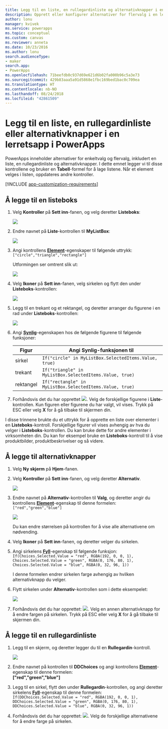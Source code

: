 ```yaml
---
title: Legg til en liste, en rullegardinliste og alternativknapper i en lerretsapp | Microsoft Docs
description: Opprett eller konfigurer alternativer for flervalg i en lerretsapp i PowerApps
author: lonu
manager: kvivek
ms.service: powerapps
ms.topic: conceptual
ms.custom: canvas
ms.reviewer: anneta
ms.date: 10/23/2016
ms.author: lonu
search.audienceType:
- maker
search.app:
- PowerApps
ms.openlocfilehash: 71beefdb0c937d69e621d6b02fa000b96c5a3e73
ms.sourcegitcommit: 429b83aaa5a91d5868e1fbc169bed1bac0c709ea
ms.translationtype: HT
ms.contentlocale: nb-NO
ms.lasthandoff: 08/24/2018
ms.locfileid: "42861509"
---
```

# <a name="add-a-list-box-a-drop-down-list-or-radio-buttons-to-a-canvas-app-in-powerapps"></a>Legg til en liste, en rullegardinliste eller alternativknapper i en lerretsapp i PowerApps

PowerApps inneholder alternativer for enkeltvalg og flervalg, inkludert en liste, en rullegardinliste og alternativknapper. I dette emnet legger vi til disse kontrollene og bruker en **Tabell**-formel for å lage listene. Når et element velges i listen, oppdateres andre kontroller.

[!INCLUDE [app-customization-requirements](../../includes/app-customization-requirements.md)]

## <a name="add-a-list-box"></a>Å legge til en listeboks

1. Velg **Kontroller** på **Sett inn**-fanen, og velg deretter **Listeboks**:  

    ![][2]  

2. Endre navnet på **Liste**-kontrollen til **MyListBox**:  

    ![][3]

3. Angi kontrollens **[Element](controls/properties-core.md)**-egenskaper til følgende uttrykk:  
   ```["circle","triangle","rectangle"]```  <br/>

    Utformingen ser omtrent slik ut:

    ![][4]

4. Velg **Ikoner** på **Sett inn**-fanen, velg sirkelen og flytt den under **Listeboks**-kontrollen:

    ![][5]  

5. Legg til en trekant og et rektangel, og deretter arranger du figurene i en rad under **Listeboks**-kontrollen:

    ![][6]  

6. Angi **[Synlig](controls/properties-core.md)**-egenskapen hos de følgende figurene til følgende funksjoner:  

   | Figur | Angi Synlig-funksjonen til |
   | --- | --- |
   | sirkel |```If("circle" in MyListBox.SelectedItems.Value, true)``` |
   | trekant |```If("triangle" in MyListBox.SelectedItems.Value, true)``` |
   | rektangel |```If("rectangle" in MyListBox.SelectedItems.Value, true)``` |

7. Forhåndsvis det du har opprettet ![][1]. Velg de forskjellige figurene i **Liste**-kontrollen. Kun figuren eller figurene du har valgt, vil vises. Trykk på ESC eller velg **X** for å gå tilbake til skjermen din.

I disse trinnene brukte du et uttrykk for å opprette en liste over elementer i en **Listeboks**-kontroll. Forskjellige figurer vil vises avhengig av hva du velger i **Listeboks**-kontrollen. Du kan bruke dette for andre elementer i virksomheten din. Du kan for eksempel bruke en **Listeboks**-kontroll til å vise produktbilder, produktbeskrivelser og så videre.

## <a name="add-radio-buttons"></a>Å legge til alternativknapper
1. Velg **Ny skjerm** på **Hjem**-fanen.

2. Velg **Kontroller** på **Sett inn**-fanen, og velg deretter **Alternativ**.

    ![][10]  

3. Endre navnet på **Alternativ**-kontrollen til **Valg**, og deretter angir du kontrollens **[Element](controls/properties-core.md)**-egenskap til denne formelen:  
   ```["red","green","blue"]```  <br/>

    ![][12]  

    Du kan endre størrelsen på kontrollen for å vise alle alternativene om nødvending.

4. Velg **Ikoner** på **Sett inn**-fanen, og deretter velger du sirkelen.

5. Angi sirkelens **[Fyll](controls/properties-color-border.md)**-egenskap til følgende funksjon:  
   ```If(Choices.Selected.Value = "red", RGBA(192, 0, 0, 1), Choices.Selected.Value = "green", RGBA(0, 176, 80, 1), Choices.Selected.Value = "blue", RGBA(0, 32, 96, 1))```  

    I denne formelen endrer sirkelen farge avhengig av hvilken alternativknapp du velger.

6. Flytt sirkelen under **Alternativ**-kontrollen som i dette eksempelet:

    ![][14]  

7. Forhåndsvis det du har opprettet: ![][1]. Velg en annen alternativknapp for å endre fargen på sirkelen. Trykk på ESC eller velg **X** for å gå tilbake til skjermen din.

## <a name="add-a-drop-down-list"></a>Å legge til en rullegardinliste
1. Legg til en skjerm, og deretter legger du til en **Rullegardin**-kontroll.

    ![][15]  

2. Endre navnet på kontrollen til **DDChoices** og angi kontrollens **[Element](controls/properties-core.md)**-egenskap til denne formelen:<br>
   **["red","green","blue"]**

3. Legg til en sirkel, flytt den under **Rullegardin**-kontrollen, og angi deretter sirkelens **[Fyll](controls/properties-color-border.md)**-egenskap til denne formelen:  
   ```If(DDChoices.Selected.Value = "red", RGBA(192, 0, 0, 1), DDChoices.Selected.Value = "green", RGBA(0, 176, 80, 1), DDChoices.Selected.Value = "blue", RGBA(0, 32, 96, 1))```

4. Forhåndsvis det du har opprettet: ![][1]. Velg de forskjellige alternativene for å endre farge på sirkelen.

[1]: ./media/add-list-box-drop-down-list-radio-button/preview.png
[2]: ./media/add-list-box-drop-down-list-radio-button/listbox.png
[3]: ./media/add-list-box-drop-down-list-radio-button/renamelistbox.png
[4]: ./media/add-list-box-drop-down-list-radio-button/itemslistbox.png
[5]: ./media/add-list-box-drop-down-list-radio-button/circle.png
[6]: ./media/add-list-box-drop-down-list-radio-button/allshapes.png
[10]: ./media/add-list-box-drop-down-list-radio-button/radiobutton.png
[12]: ./media/add-list-box-drop-down-list-radio-button/itemsradio.png
[14]: ./media/add-list-box-drop-down-list-radio-button/radiocircle.png
[15]: ./media/add-list-box-drop-down-list-radio-button/dropdown.png
